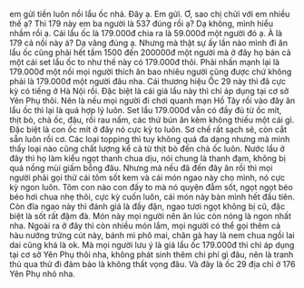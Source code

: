 em gửi tiền luôn nồi lẩu ốc nhá. Đây ạ. Em gửi. Ơ, sao chị chửi với em nhiều thế ạ? Thì 179 này em ba người là 537 đúng rồi ạ? Dạ không, mình hiểu nhầm rồi ạ. Cái lẩu ốc là 179.000đ chia ra là 59.000đ một người đó ạ. À là 179 cả nồi này á? Dạ vâng đúng ạ. Nhưng mà thật sự ấy lần nào mình đi ăn lẩu ốc cũng phải hết tầm 1500 đến 200000đ một người mà ở đây họ bán cả một cái set lẩu ốc to như thế này có 179.000đ thôi. Phải nhấn mạnh lại là 179.000đ một nồi mọi người thích ăn bao nhiêu người cũng được chứ không phải là 179.000đ một người đâu nha. Cái thương hiệu Ốc 29 này thì đã cực kỳ có tiếng ở Hà Nội rồi. Đặc biệt là cái giá lẩu này thì chỉ áp dụng tại cơ sở Yên Phụ thôi. Nên là nếu mọi người đi chơi quanh mạn Hồ Tây rồi vào đây ăn lẩu ốc thì lại là quá hợp lý luôn. Set lẩu 179.000đ vẫn có đầy đủ từ ốc mít, thịt bò, chả ốc, đậu, rồi rau nấm, các thứ bún ăn kèm không thiếu một cái gì. Đặc biệt là con ốc mít ở đây nó cực kỳ to luôn. Sơ chế rất sạch sẽ, còn cắt sẵn luôn rồi cơ. Các loại topping thì tuy không quá đa dạng nhưng mà mình thấy loại nào cũng chất lượng kể cả từ thịt bò đến chả ốc luôn. Nước lẩu ở đây thì họ làm kiểu ngọt thanh chua dịu, nói chung là thanh đạm, không bị quá nồng mùi giấm bỗng đâu. Nhưng mà nếu đã đến đây ăn rồi thì mọi người phải gọi thử cái tôm sốt kem và cái món ngao này cho mình, nó cực kỳ ngon luôn. Tôm con nào con đấy to mà nó quyện đẫm sốt, ngọt ngọt béo béo hơi chua nhẹ thôi, cực kỳ cuốn luôn, cái món này bàn mình hết đầu tiên. Còn đĩa ngao này thì đánh giá là đầy đặn, ngao tươi ngọt không bị cũ, đặc biệt là sốt rất đậm đà. Món này mọi người nên ăn lúc còn nóng là ngon nhất nha. Ngoài ra ở đây thì còn nhiều món lắm, mọi người có thể gọi thêm cả hàu nướng trứng cút này, bánh mì phô mai, chân gà hay là nem chua ngồi lai dai cũng khá là ok. Mà mọi người lưu ý là giá lẩu ốc 179.000đ thì chỉ áp dụng tại cơ sở Yên Phụ thôi nha, không phát sinh thêm chi phí gì đâu, nên là tranh thủ qua thử đi đảm bảo là không thất vọng đâu. Và đây là ốc 29 địa chỉ ở 176 Yên Phụ nhỏ nha.